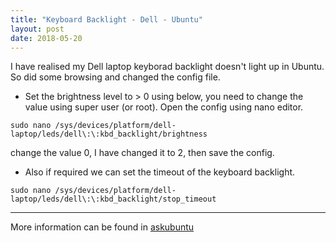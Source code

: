 ```yaml
---
title: "Keyboard Backlight - Dell - Ubuntu"
layout: post
date: 2018-05-20
---
```




I have realised my Dell laptop keyborad backlight doesn't light up in Ubuntu. So did some browsing and changed the config file.

- Set the brightness level to > 0 using below, you need to change the value using super user (or root). Open the config using nano editor.

```
sudo nano /sys/devices/platform/dell-laptop/leds/dell\:\:kbd_backlight/brightness

```
change the value 0, I have changed it to 2, then save the config.

- Also if required we can set the timeout of the keyboard backlight.

```
sudo nano /sys/devices/platform/dell-laptop/leds/dell\:\:kbd_backlight/stop_timeout

```
***

More information can be found in [askubuntu](https://askubuntu.com/questions/763552/keyboard-backlight-keeps-going-on-in-ubuntu-16-04-lts)

